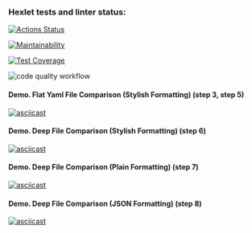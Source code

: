 ### Hexlet tests and linter status:
[![Actions Status](https://github.com/yurylavrukhin/frontend-project-46/workflows/hexlet-check/badge.svg)](https://github.com/yurylavrukhin/frontend-project-46/actions)

[![Maintainability](https://api.codeclimate.com/v1/badges/78f742f9eea2b026bb35/maintainability)](https://codeclimate.com/github/yurylavrukhin/frontend-project-46/maintainability)

[![Test Coverage](https://api.codeclimate.com/v1/badges/78f742f9eea2b026bb35/test_coverage)](https://codeclimate.com/github/yurylavrukhin/frontend-project-46/test_coverage)

![code quality workflow](https://github.com/yurylavrukhin/frontend-project-46/actions/workflows/code-quality.yml/badge.svg)

#### Demo. Flat Yaml File Comparison (Stylish Formatting) (step 3, step 5)
[![asciicast](https://asciinema.org/a/SCdzE7VFvSLLoFnGS09jXN1BY.svg)](https://asciinema.org/a/SCdzE7VFvSLLoFnGS09jXN1BY)

#### Demo. Deep File Comparison (Stylish Formatting) (step 6)
[![asciicast](https://asciinema.org/a/5BomdVprY1LgPD9xMzxKAr4Qs.svg)](https://asciinema.org/a/5BomdVprY1LgPD9xMzxKAr4Qs)

#### Demo. Deep File Comparison (Plain Formatting) (step 7)
[![asciicast](https://asciinema.org/a/TOSz6sUenkfOJxhsAQB8KYJbE.svg)](https://asciinema.org/a/TOSz6sUenkfOJxhsAQB8KYJbE)

#### Demo. Deep File Comparison (JSON Formatting) (step 8)
[![asciicast](https://asciinema.org/a/pIMGiqZ5qfRXL57IiurtQVCXz.svg)](https://asciinema.org/a/pIMGiqZ5qfRXL57IiurtQVCXz)
